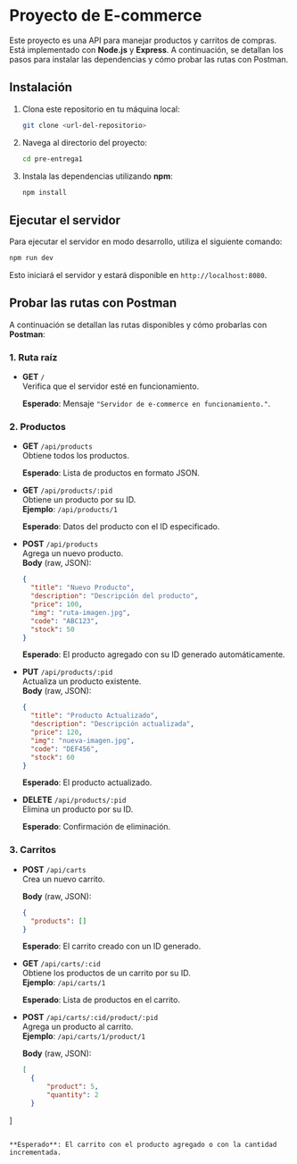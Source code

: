 
# Proyecto de E-commerce

Este proyecto es una API para manejar productos y carritos de compras. Está implementado con **Node.js** y **Express**. A continuación, se detallan los pasos para instalar las dependencias y cómo probar las rutas con Postman.

## Instalación

1. Clona este repositorio en tu máquina local:

   ```bash
   git clone <url-del-repositorio>
   ```

2. Navega al directorio del proyecto:

   ```bash
   cd pre-entrega1
   ```

3. Instala las dependencias utilizando **npm**:

   ```bash
   npm install
   ```

## Ejecutar el servidor

Para ejecutar el servidor en modo desarrollo, utiliza el siguiente comando:

```bash
npm run dev
```

Esto iniciará el servidor y estará disponible en `http://localhost:8080`.

## Probar las rutas con Postman

A continuación se detallan las rutas disponibles y cómo probarlas con **Postman**:

### 1. **Ruta raíz**

- **GET** `/`  
  Verifica que el servidor esté en funcionamiento.

  **Esperado**: Mensaje `"Servidor de e-commerce en funcionamiento."`.

### 2. **Productos**

- **GET** `/api/products`  
  Obtiene todos los productos.

  **Esperado**: Lista de productos en formato JSON.

- **GET** `/api/products/:pid`  
  Obtiene un producto por su ID.  
  **Ejemplo**: `/api/products/1`

  **Esperado**: Datos del producto con el ID especificado.

- **POST** `/api/products`  
  Agrega un nuevo producto.  
  **Body** (raw, JSON):

  ```json
  {
    "title": "Nuevo Producto",
    "description": "Descripción del producto",
    "price": 100,
    "img": "ruta-imagen.jpg",
    "code": "ABC123",
    "stock": 50
  }
  ```

  **Esperado**: El producto agregado con su ID generado automáticamente.

- **PUT** `/api/products/:pid`  
  Actualiza un producto existente.  
  **Body** (raw, JSON):

  ```json
  {
    "title": "Producto Actualizado",
    "description": "Descripción actualizada",
    "price": 120,
    "img": "nueva-imagen.jpg",
    "code": "DEF456",
    "stock": 60
  }
  ```

  **Esperado**: El producto actualizado.

- **DELETE** `/api/products/:pid`  
  Elimina un producto por su ID.  

  **Esperado**: Confirmación de eliminación.

### 3. **Carritos**

- **POST** `/api/carts`  
  Crea un nuevo carrito.

  **Body** (raw, JSON):

  ```json
  {
    "products": []
  }
  ```

  **Esperado**: El carrito creado con un ID generado.

- **GET** `/api/carts/:cid`  
  Obtiene los productos de un carrito por su ID.  
  **Ejemplo**: `/api/carts/1`

  **Esperado**: Lista de productos en el carrito.

- **POST** `/api/carts/:cid/product/:pid`  
  Agrega un producto al carrito.  
  **Ejemplo**: `/api/carts/1/product/1`

  **Body** (raw, JSON):

  ```json
  [
    {
        "product": 5,
        "quantity": 2
    }
 ]
  ```

  **Esperado**: El carrito con el producto agregado o con la cantidad incrementada.

